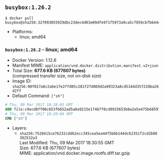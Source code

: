 ## `busybox:1.26.2`

```console
$ docker pull busybox@sha256:32f093055929dbc23dec4d03e09dfe971f5973a9ca5cf059cbfb644c206aa83f
```

-	Platforms:
	-	linux; amd64

### `busybox:1.26.2` - linux; amd64

-	Docker Version: 1.12.6
-	Manifest MIME: `application/vnd.docker.distribution.manifest.v2+json`
-	Total Size: **677.6 KB (677607 bytes)**  
	(compressed transfer size, not on-disk size)
-	Image ID: `sha256:00f017a8c2a6e1fe2ffd05c281f27d069d2a99323a8cd514dd35f228ba26d2ff`
-	Default Command: `["sh"]`

```dockerfile
# Thu, 09 Mar 2017 18:28:03 GMT
ADD file:c9ecd8ff00c653fb652ad5a0a9215e1f467f0cd9933653b8a2e5e475b68597ab in / 
# Thu, 09 Mar 2017 18:28:04 GMT
CMD ["sh"]
```

-	Layers:
	-	`sha256:7520415ce76232cdd62ecc345cea5ea44f5b6b144dc62351f2cd2b08382532a3`  
		Last Modified: Thu, 09 Mar 2017 18:30:55 GMT  
		Size: 677.6 KB (677607 bytes)  
		MIME: application/vnd.docker.image.rootfs.diff.tar.gzip
